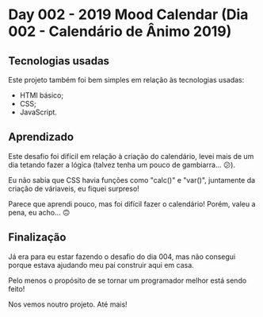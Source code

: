 # Day 002 - 2019 Mood Calendar (Dia 002 - Calendário de Ânimo 2019)

## Tecnologias usadas
 Este projeto também foi bem simples em relação às tecnologias usadas:

 - HTMl básico;
 - CSS;
 - JavaScript.

## Aprendizado
 Este desafio foi difícil em relação à criação do calendário, levei mais de um dia tetando fazer a lógica (talvez tenha um pouco de gambiarra... 😕).

 Eu não sabia que CSS havia funções como "calc()" e "var()", juntamente da criação de váriaveis, eu fiquei surpreso!

 Parece que aprendi pouco, mas foi difícil fazer o calendário! Porém, valeu a pena, eu acho... 🙃

## Finalização
 Já era para eu estar fazendo o desafio do dia 004, mas não consegui porque estava ajudando meu pai construir aqui em casa.

 Pelo menos o propósito de se tornar um programador melhor está sendo feito!

 Nos vemos noutro projeto. Até mais!
